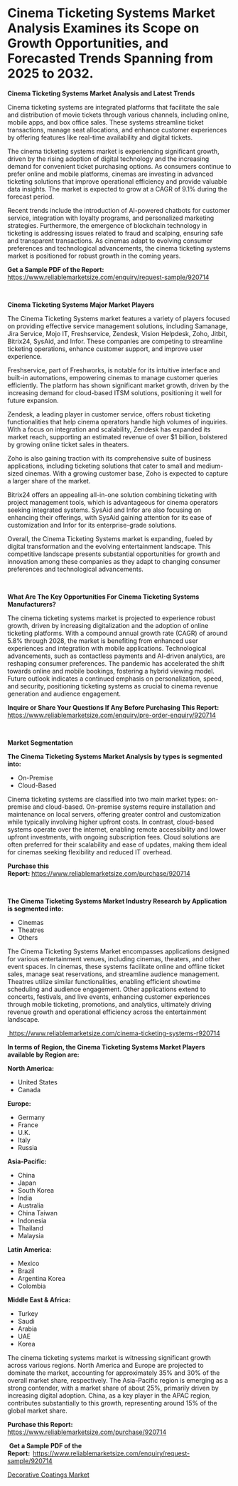 <p><h1>Cinema Ticketing Systems Market Analysis Examines its Scope on Growth Opportunities, and Forecasted Trends Spanning from 2025 to 2032.</h1></p><p><strong>Cinema Ticketing Systems Market Analysis and Latest Trends</strong></p>
<p><p>Cinema ticketing systems are integrated platforms that facilitate the sale and distribution of movie tickets through various channels, including online, mobile apps, and box office sales. These systems streamline ticket transactions, manage seat allocations, and enhance customer experiences by offering features like real-time availability and digital tickets.</p><p>The cinema ticketing systems market is experiencing significant growth, driven by the rising adoption of digital technology and the increasing demand for convenient ticket purchasing options. As consumers continue to prefer online and mobile platforms, cinemas are investing in advanced ticketing solutions that improve operational efficiency and provide valuable data insights. The market is expected to grow at a CAGR of 9.1% during the forecast period. </p><p>Recent trends include the introduction of AI-powered chatbots for customer service, integration with loyalty programs, and personalized marketing strategies. Furthermore, the emergence of blockchain technology in ticketing is addressing issues related to fraud and scalping, ensuring safe and transparent transactions. As cinemas adapt to evolving consumer preferences and technological advancements, the cinema ticketing systems market is positioned for robust growth in the coming years.</p></p>
<p><strong>Get a Sample PDF of the Report:&nbsp;</strong> <a href="https://www.reliablemarketsize.com/enquiry/request-sample/920714?utm_campaign=3172&utm_medium=2&utm_source=Github&utm_content=ia&utm_term=06032025&utm_id=cinema-ticketing-systems">https://www.reliablemarketsize.com/enquiry/request-sample/920714</a></p>
<p>&nbsp;</p>
<p><strong>Cinema Ticketing Systems Major Market Players</strong></p>
<p><p>The Cinema Ticketing Systems market features a variety of players focused on providing effective service management solutions, including Samanage, Jira Service, Mojo IT, Freshservice, Zendesk, Vision Helpdesk, Zoho, Jitbit, Bitrix24, SysAid, and Infor. These companies are competing to streamline ticketing operations, enhance customer support, and improve user experience.</p><p>Freshservice, part of Freshworks, is notable for its intuitive interface and built-in automations, empowering cinemas to manage customer queries efficiently. The platform has shown significant market growth, driven by the increasing demand for cloud-based ITSM solutions, positioning it well for future expansion.</p><p>Zendesk, a leading player in customer service, offers robust ticketing functionalities that help cinema operators handle high volumes of inquiries. With a focus on integration and scalability, Zendesk has expanded its market reach, supporting an estimated revenue of over $1 billion, bolstered by growing online ticket sales in theaters.</p><p>Zoho is also gaining traction with its comprehensive suite of business applications, including ticketing solutions that cater to small and medium-sized cinemas. With a growing customer base, Zoho is expected to capture a larger share of the market.</p><p>Bitrix24 offers an appealing all-in-one solution combining ticketing with project management tools, which is advantageous for cinema operators seeking integrated systems. SysAid and Infor are also focusing on enhancing their offerings, with SysAid gaining attention for its ease of customization and Infor for its enterprise-grade solutions.</p><p>Overall, the Cinema Ticketing Systems market is expanding, fueled by digital transformation and the evolving entertainment landscape. This competitive landscape presents substantial opportunities for growth and innovation among these companies as they adapt to changing consumer preferences and technological advancements.</p></p>
<p>&nbsp;</p>
<p><strong>What Are The Key Opportunities For Cinema Ticketing Systems Manufacturers?</strong></p>
<p><p>The cinema ticketing systems market is projected to experience robust growth, driven by increasing digitalization and the adoption of online ticketing platforms. With a compound annual growth rate (CAGR) of around 5.8% through 2028, the market is benefiting from enhanced user experiences and integration with mobile applications. Technological advancements, such as contactless payments and AI-driven analytics, are reshaping consumer preferences. The pandemic has accelerated the shift towards online and mobile bookings, fostering a hybrid viewing model. Future outlook indicates a continued emphasis on personalization, speed, and security, positioning ticketing systems as crucial to cinema revenue generation and audience engagement.</p></p>
<p><strong>Inquire or Share Your Questions If Any Before Purchasing This Report:</strong> <a href="https://www.reliablemarketsize.com/enquiry/pre-order-enquiry/920714?utm_campaign=3172&utm_medium=2&utm_source=Github&utm_content=ia&utm_term=06032025&utm_id=cinema-ticketing-systems">https://www.reliablemarketsize.com/enquiry/pre-order-enquiry/920714</a></p>
<p>&nbsp;</p>
<p><strong>Market Segmentation</strong></p>
<p><strong>The Cinema Ticketing Systems Market Analysis by types is segmented into:</strong></p>
<p><ul><li>On-Premise</li><li>Cloud-Based</li></ul></p>
<p><p>Cinema ticketing systems are classified into two main market types: on-premise and cloud-based. On-premise systems require installation and maintenance on local servers, offering greater control and customization while typically involving higher upfront costs. In contrast, cloud-based systems operate over the internet, enabling remote accessibility and lower upfront investments, with ongoing subscription fees. Cloud solutions are often preferred for their scalability and ease of updates, making them ideal for cinemas seeking flexibility and reduced IT overhead.</p></p>
<p><strong>Purchase this Report:&nbsp;</strong><a href="https://www.reliablemarketsize.com/purchase/920714?utm_campaign=3172&utm_medium=2&utm_source=Github&utm_content=ia&utm_term=06032025&utm_id=cinema-ticketing-systems">https://www.reliablemarketsize.com/purchase/920714</a></p>
<p>&nbsp;</p>
<p><strong>The Cinema Ticketing Systems Market Industry Research by Application is segmented into:</strong></p>
<p><ul><li>Cinemas</li><li>Theatres</li><li>Others</li></ul></p>
<p><p>The Cinema Ticketing Systems Market encompasses applications designed for various entertainment venues, including cinemas, theaters, and other event spaces. In cinemas, these systems facilitate online and offline ticket sales, manage seat reservations, and streamline audience management. Theatres utilize similar functionalities, enabling efficient showtime scheduling and audience engagement. Other applications extend to concerts, festivals, and live events, enhancing customer experiences through mobile ticketing, promotions, and analytics, ultimately driving revenue growth and operational efficiency across the entertainment landscape.</p></p>
<p><a href="https://www.reliablemarketsize.com/cinema-ticketing-systems-r920714?utm_campaign=3172&utm_medium=2&utm_source=Github&utm_content=ia&utm_term=06032025&utm_id=cinema-ticketing-systems">&nbsp;https://www.reliablemarketsize.com/cinema-ticketing-systems-r920714</a></p>
<p><strong>In terms of Region, the Cinema Ticketing Systems Market Players available by Region are:</strong></p>
<p>
    <p> <strong> North America: </strong>
        <ul>
            <li>United States</li>
            <li>Canada</li>
        </ul>
        </p> 
    <p> <strong> Europe: </strong>
        <ul>
            <li>Germany</li>
            <li>France</li>
            <li>U.K.</li>
            <li>Italy</li>
            <li>Russia</li>
        </ul>
        </p> 
    <p> <strong> Asia-Pacific: </strong>
        <ul>
            <li>China</li>
            <li>Japan</li>
            <li>South Korea</li>
            <li>India</li>
            <li>Australia</li>
            <li>China Taiwan</li>
            <li>Indonesia</li>
            <li>Thailand</li>
            <li>Malaysia</li>
        </ul>
        </p> 
    <p> <strong> Latin America: </strong>
        <ul>
            <li>Mexico</li>
            <li>Brazil</li>
            <li>Argentina Korea</li>
            <li>Colombia</li>
        </ul>
        </p> 
    <p> <strong> Middle East & Africa: </strong>
        <ul>
            <li>Turkey</li>
            <li>Saudi</li>
            <li>Arabia</li>
            <li>UAE</li>
            <li>Korea</li>
        </ul>
    </p>
    </p>
<p><p>The cinema ticketing systems market is witnessing significant growth across various regions. North America and Europe are projected to dominate the market, accounting for approximately 35% and 30% of the overall market share, respectively. The Asia-Pacific region is emerging as a strong contender, with a market share of about 25%, primarily driven by increasing digital adoption. China, as a key player in the APAC region, contributes substantially to this growth, representing around 15% of the global market share.</p></p>
<p><strong>Purchase this Report: </strong><a href="https://www.reliablemarketsize.com/purchase/920714?utm_campaign=3172&utm_medium=2&utm_source=Github&utm_content=ia&utm_term=06032025&utm_id=cinema-ticketing-systems">https://www.reliablemarketsize.com/purchase/920714</a></p>
<p>&nbsp;<strong>Get a Sample PDF of the Report:&nbsp;&nbsp;</strong><a href="https://www.reliablemarketsize.com/enquiry/request-sample/920714?utm_campaign=3172&utm_medium=2&utm_source=Github&utm_content=ia&utm_term=06032025&utm_id=cinema-ticketing-systems">https://www.reliablemarketsize.com/enquiry/request-sample/920714</a></p>
<p><strong></strong></p>
<p><p><a href="https://github.com/wakerizaak8g/Market-Research-Report-List-1/blob/main/decorative-coatings-market.md?utm_campaign=3172&utm_medium=2&utm_source=Github&utm_content=ia&utm_term=06032025&utm_id=cinema-ticketing-systems">Decorative Coatings Market</a></p></p>